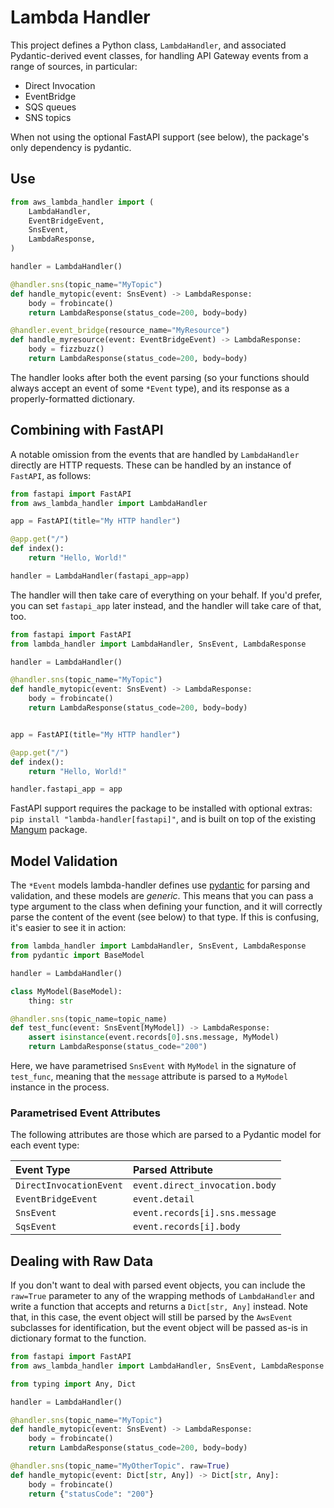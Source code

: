 # Lambda Handler

This project defines a Python class, `LambdaHandler`, and associated Pydantic-derived
event classes, for handling API Gateway events from a range of sources, in particular:

- Direct Invocation
- EventBridge
- SQS queues
- SNS topics

When not using the optional FastAPI support (see below), the package's only dependency
is pydantic.

## Use

```python
from aws_lambda_handler import (
    LambdaHandler,
    EventBridgeEvent,
    SnsEvent,
    LambdaResponse,
)

handler = LambdaHandler()

@handler.sns(topic_name="MyTopic")
def handle_mytopic(event: SnsEvent) -> LambdaResponse:
    body = frobincate()
    return LambdaResponse(status_code=200, body=body)

@handler.event_bridge(resource_name="MyResource")
def handle_myresource(event: EventBridgeEvent) -> LambdaResponse:
    body = fizzbuzz()
    return LambdaResponse(status_code=200, body=body)
```

The handler looks after both the event parsing (so your functions should always
accept an event of some `*Event` type), and its response as a properly-formatted
dictionary.

## Combining with FastAPI

A notable omission from the events that are handled by `LambdaHandler` directly are
HTTP requests. These can be handled by an instance of `FastAPI`, as follows:

```python
from fastapi import FastAPI
from aws_lambda_handler import LambdaHandler

app = FastAPI(title="My HTTP handler")

@app.get("/")
def index():
    return "Hello, World!"

handler = LambdaHandler(fastapi_app=app)
```

The handler will then take care of everything on your behalf. If you'd prefer, you
can set `fastapi_app` later instead, and the handler will take care of that, too.

```python
from fastapi import FastAPI
from lambda_handler import LambdaHandler, SnsEvent, LambdaResponse

handler = LambdaHandler()

@handler.sns(topic_name="MyTopic")
def handle_mytopic(event: SnsEvent) -> LambdaResponse:
    body = frobincate()
    return LambdaResponse(status_code=200, body=body)


app = FastAPI(title="My HTTP handler")

@app.get("/")
def index():
    return "Hello, World!"

handler.fastapi_app = app
```

FastAPI support requires the package to be installed with optional extras:
`pip install "lambda-handler[fastapi]"`, and is built on top of the existing
[Mangum](https://mangum.io/) package.

## Model Validation

The `*Event` models lambda-handler defines use [pydantic](pydantic-docs.helpmanual.io/)
for parsing and validation, and these models are _generic_. This means that you can
pass a type argument to the class when defining your function, and it will correctly
parse the content of the event (see below) to that type. If this is confusing, it's
easier to see it in action:

```python
from lambda_handler import LambdaHandler, SnsEvent, LambdaResponse
from pydantic import BaseModel

handler = LambdaHandler()

class MyModel(BaseModel):
    thing: str

@handler.sns(topic_name=topic_name)
def test_func(event: SnsEvent[MyModel]) -> LambdaResponse:
    assert isinstance(event.records[0].sns.message, MyModel)
    return LambdaResponse(status_code="200")
```

Here, we have parametrised `SnsEvent` with `MyModel` in the signature of `test_func`,
meaning that the `message` attribute is parsed to a `MyModel` instance in the process.

### Parametrised Event Attributes

The following attributes are those which are parsed to a Pydantic model for each event
type:

| Event Type              | Parsed Attribute                  |
|:------------------------|:----------------------------------|
| `DirectInvocationEvent` | `event.direct_invocation.body`    |
| `EventBridgeEvent`      | `event.detail`                    |
| `SnsEvent`              | `event.records[i].sns.message`    |
| `SqsEvent`              | `event.records[i].body`           |


## Dealing with Raw Data

If you don't want to deal with parsed event objects, you can include the `raw=True`
parameter to any of the wrapping methods of `LambdaHandler` and write a function
that accepts and returns a `Dict[str, Any]` instead. Note that, in this case, the
event object will still be parsed by the `AwsEvent` subclasses for identification,
but the event object will be passed as-is in dictionary format to the function.

```python
from fastapi import FastAPI
from aws_lambda_handler import LambdaHandler, SnsEvent, LambdaResponse

from typing import Any, Dict

handler = LambdaHandler()

@handler.sns(topic_name="MyTopic")
def handle_mytopic(event: SnsEvent) -> LambdaResponse:
    body = frobincate()
    return LambdaResponse(status_code=200, body=body)

@handler.sns(topic_name="MyOtherTopic". raw=True)
def handle_mytopic(event: Dict[str, Any]) -> Dict[str, Any]:
    body = frobincate()
    return {"statusCode": "200"}
```
